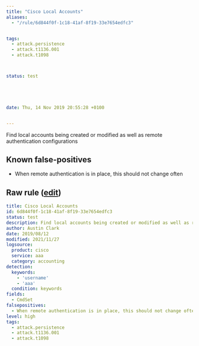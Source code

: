 ```yaml
---
title: "Cisco Local Accounts"
aliases:
  - "/rule/6d844f0f-1c18-41af-8f19-33e7654edfc3"


tags:
  - attack.persistence
  - attack.t1136.001
  - attack.t1098



status: test





date: Thu, 14 Nov 2019 20:55:28 +0100


---
```


Find local accounts being created or modified as well as remote authentication configurations

<!--more-->


## Known false-positives

* When remote authentication is in place, this should not change often




## Raw rule ([edit](https://github.com/SigmaHQ/sigma/edit/master/rules/network/cisco/aaa/cisco_cli_local_accounts.yml))
```yaml
title: Cisco Local Accounts
id: 6d844f0f-1c18-41af-8f19-33e7654edfc3
status: test
description: Find local accounts being created or modified as well as remote authentication configurations
author: Austin Clark
date: 2019/08/12
modified: 2021/11/27
logsource:
  product: cisco
  service: aaa
  category: accounting
detection:
  keywords:
    - 'username'
    - 'aaa'
  condition: keywords
fields:
  - CmdSet
falsepositives:
  - When remote authentication is in place, this should not change often
level: high
tags:
  - attack.persistence
  - attack.t1136.001
  - attack.t1098

```
